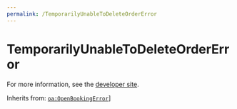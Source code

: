 ```yaml
---
permalink: /TemporarilyUnableToDeleteOrderError
---
```


# TemporarilyUnableToDeleteOrderError


For more information, see the [developer site](https://developer.openactive.io/data-model/types/temporarilyunabletodeleteordererror).

Inherits from: [`oa:OpenBookingError`](https://openactive.io/OpenBookingError)]
